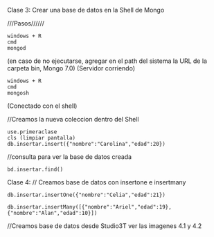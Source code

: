 Clase 3:
Crear una base de datos en la Shell de Mongo

///Pasos//////

    windows + R
    cmd
    mongod

(en caso de no ejecutarse, agregar en el path del sistema la URL de la carpeta bin, Mongo 7.0)
(Servidor corriendo)

    windows + R
    cmd
    mongosh

(Conectado con el shell)

//Creamos la nueva coleccion dentro del Shell

    use.primeraclase
    cls (limpiar pantalla)
    db.insertar.insert({"nombre":"Carolina","edad":20})

//consulta para ver la base de datos creada

    bd.insertar.find()

Clase 4:
// Creamos base de datos con insertone e insertmany

    db.insertar.insertOne({"nombre":"Celia","edad":21})

    db.insertar.insertMany([{"nombre":"Ariel","edad":19},{"nombre":"Alan","edad":10}])

//Creamos base de datos desde Studio3T
ver las imagenes 4.1 y 4.2
